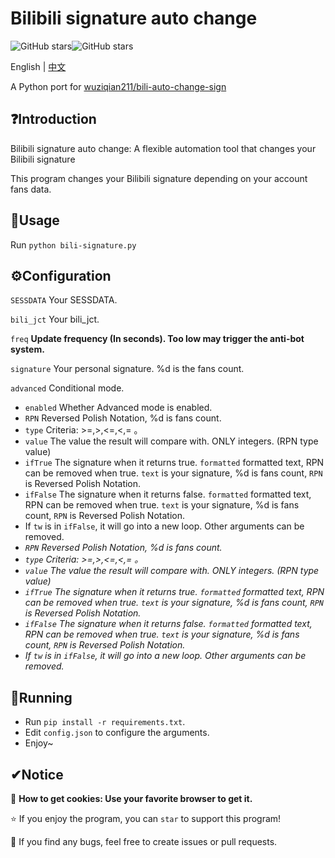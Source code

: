 # Bilibili signature auto change

![GitHub stars](https://img.shields.io/github/stars/ThebestkillerTBK/bili-signature?style=flat)![GitHub stars](https://img.shields.io/github/forks/ThebestkillerTBK/bili-signature?style=flat)

English | [中文](README-zh.md)

A Python port for [wuziqian211/bili-auto-change-sign](https://github.com/wuziqian211/bili-auto-change-sign)

## ❓Introduction

Bilibili signature auto change: A flexible automation tool that changes your Bilibili signature

This program changes your Bilibili signature depending on your account fans data.

## 🚀Usage

Run ``python bili-signature.py``

## ⚙Configuration

``SESSDATA`` Your SESSDATA.

``bili_jct`` Your bili_jct.

``freq`` **Update frequency (In seconds). Too low may trigger the anti-bot system.**

``signature`` Your personal signature. %d is the fans count.

``advanced`` Conditional mode.

* ``enabled`` Whether Advanced mode is enabled.
* ``RPN`` Reversed Polish Notation, %d is fans count.
* ``type`` Criteria: >=,>,<=,<,= 。
* ``value`` The value the result will compare with. ONLY integers. (RPN type value)
* ``ifTrue`` The signature when it returns true. ``formatted`` formatted text, RPN can be removed when true. ``text`` is your signature, %d is fans count, ``RPN`` is Reversed Polish Notation.
* ``ifFalse`` The signature when it returns false. ``formatted`` formatted text, RPN can be removed when true. ``text`` is your signature, %d is fans count, ``RPN`` is Reversed Polish Notation.
* If ``tw`` is in ``ifFalse``, it will go into a new loop. Other arguments can be removed.
* *``RPN`` Reversed Polish Notation, %d is fans count.*
* *``type`` Criteria: >=,>,<=,<,= 。*
* *``value`` The value the result will compare with. ONLY integers. (RPN type value)*
* *``ifTrue`` The signature when it returns true. ``formatted`` formatted text, RPN can be removed when true. ``text`` is your signature, %d is fans count, ``RPN`` is Reversed Polish Notation.*
* *``ifFalse`` The signature when it returns false. ``formatted`` formatted text, RPN can be removed when true. ``text`` is your signature, %d is fans count, ``RPN`` is Reversed Polish Notation.*
* *If ``tw`` is in ``ifFalse``, it will go into a new loop. Other arguments can be removed.*

## 🚗Running

* Run ``pip install -r requirements.txt``.
* Edit ``config.json`` to configure the arguments.
* Enjoy~

## ✔Notice

🍪 **How to get cookies: Use your favorite browser to get it.**

⭐ If you enjoy the program, you can  ``star`` to support this program!

🐛 If you find any bugs, feel free to create issues or pull requests.
